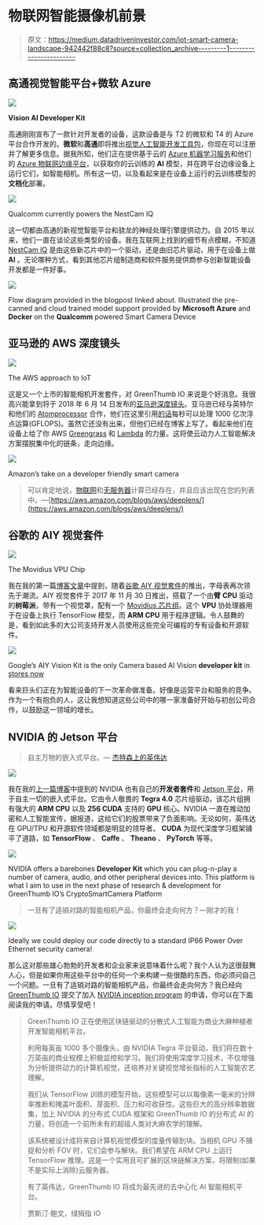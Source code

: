 # 物联网智能摄像机前景

> 原文：<https://medium.datadriveninvestor.com/iot-smart-camera-landscape-942442f88c8?source=collection_archive---------1----------------------->

## 高通视觉智能平台+微软 Azure

![](img/5005e469d2f633821feabdfe76ff1040.png)

**Vision AI Developer Kit**

高通刚刚宣布了一款针对开发者的设备，这款设备是与 T2 的微软和 T4 的 Azure 平台合作开发的。**微软**和**高通**即将推出[视觉人工智能开发工具包](https://www.visionaidevkit.com/)，你现在可以注册并了解更多信息。据我所知，他们正在提供基于云的 [Azure 机器学习服务](https://azure.microsoft.com/en-us/overview/machine-learning/)和他们的 [Azure 物联网边缘平台](https://azure.microsoft.com/en-us/services/iot-edge/)，以获取你的云训练的 **AI** 模型，并在跨平台边缘设备上运行它们，如智能相机。所有这一切，以及看起来是在设备上运行的云训练模型的**文档化**部署。

![](img/c0cf2d6c194862662b44d972df986c0d.png)

Qualcomm currently powers the NestCam IQ

这一切都由高通的新视觉智能平台和骁龙的神经处理引擎提供动力。自 2015 年以来，他们一直在谈论这些类型的设备。我在互联网上找到的细节有点模糊，不知道 [NestCam IQ](https://www.theverge.com/circuitbreaker/2018/4/11/17218686/qualcomm-smart-camera-chips-vision-intelligence-platform) 是由这些新芯片中的一个驱动，还是由旧芯片驱动，用于在设备上做 **AI** 。无论哪种方式，看到其他芯片组制造商和软件服务提供商参与创新智能设备开发都是一件好事。

![](img/26cd1ad13e4a7201ae8bbca4f40283d3.png)

Flow diagram provided in the blogpost linked about. Illustrated the pre-canned and cloud trained model support provided by **Microsoft Azure** and **Docker** on the **Qualcomm** powered Smart Camera Device

## 亚马逊的 AWS 深度镜头

![](img/1ec06ef26f4befbfb3eb66504313141c.png)

The AWS approach to IoT

这是又一个上市的智能相机开发套件，对 GreenThumb IO 来说是个好消息。我很高兴能拿到将于 2018 年 6 月 14 日发布的[亚马逊深度镜头](https://aws.amazon.com/deeplens/)。亚马逊已经与英特尔和他们的 [Atomprocessor](https://www.intel.com/content/www/us/en/products/processors/atom/e-series.html) 合作，他们在这里引用[的话](https://docs.aws.amazon.com/deeplens/latest/dg/what-is-deeplens.html)每秒可以处理 1000 亿次浮点运算(GFLOPS)。虽然它还没有出来，但他们已经在博客上写了。看起来他们在设备上给了你 AWS [Greengrass](https://aws.amazon.com/greengrass/) 和 [Lambda](https://aws.amazon.com/lambda/) 的力量。这将使云动力人工智能解决方案摆脱集中化的链条，走向边缘。

![](img/afcf790696ff9097c9761a39130deb44.png)

Amazon’s take on a developer friendly smart camera

> 可以肯定地说，[物联网](https://aws.amazon.com/iot/)和[无服务器](https://aws.amazon.com/serverless/)计算已经存在，并且应该出现在您的列表中。—[https://aws.amazon.com/blogs/aws/deeplens/](https://aws.amazon.com/blogs/aws/deeplens/)

## 谷歌的 AIY 视觉套件

![](img/61a3f74cd934302958f729e661ba8632.png)

The Movidius VPU Chip

我在我的第一篇[博客文章](https://medium.com/p/c878a8416cb5?source=linkShare-5e886beaba05-1526523881)中提到，随着[谷歌 AIY 视觉套件](https://aiyprojects.withgoogle.com/vision)的推出，字母表再次领先于潮流。AIY 视觉套件于 2017 年 11 月 30 日推出，搭载了一个由**臂** **CPU** 驱动的**树莓派**，带有一个视觉罩，配有一个 [Movidius 芯片组](https://www.movidius.com/news/google-launches-aiy-vision-kit-featuring-intel-movidius-vpu)。这个 **VPU** 协处理器用于在设备上执行 TensorFlow 模型，而 **ARM CPU** 用于程序逻辑。令人鼓舞的是，看到如此多的大公司支持开发人员使用这些完全可编程的专有设备和开源软件。

![](img/4aca6eb8f06b7528f0437f26f5163449.png)

Google’s AIY Vision Kit is the only Camera based AI Vision **developer kit** in [stores now](https://www.target.com/p/-/A-53417081)

看来巨头们正在为智能设备的下一次革命做准备。好像是运营平台和服务的竞争。作为一个有抱负的人，这让我想知道这些公司中的哪一家准备好开始与初创公司合作，以鼓励这一领域的增长。

## NVIDIA 的 Jetson 平台

> 自主万物的嵌入式平台。— [杰特森上的英伟达](https://www.nvidia.com/en-us/autonomous-machines/embedded-systems-dev-kits-modules/)

![](img/595ccff464cf45366a61f1aaac23224e.png)

我在我的[上一篇博客](https://medium.com/p/3a512c75acf2?source=linkShare-5e886beaba05-1526524168)中提到的 NVIDIA 也有自己的**开发者套件**和 [Jetson 平台](https://www.nvidia.com/en-us/autonomous-machines/embedded-systems-dev-kits-modules/)，用于自主一切的嵌入式平台。它由令人敬畏的 **Tegra 4.0** 芯片组驱动，该芯片组拥有强大的 **ARM CPU** 以及 **256 CUDA** 支持的 **GPU** 核心。NVIDIA 一直在推动加密和人工智能宣传，据报道，这给它们的股票带来了负面影响。无论如何，英伟达在 GPU/TPU 和开源软件领域都是明显的领导者。 **CUDA** 为现代深度学习框架铺平了道路，如 **TensorFlow** 、 **Caffe** 、 **Theano** 、 **PyTorch** 等等。

![](img/a1931bd6008710efc585ccd0c2effc7a.png)

NVIDIA offers a barebones **Developer Kit** which you can plug-n-play a number of camera, audio, and other peripheral devices into. This platform is what I aim to use in the next phase of research & development for GreenThumb IO’s CryptoSmartCamera Platform

> 一旦有了适销对路的智能相机产品，你最终会走向何方？—刚才的我！

![](img/d48e4cb12673e17018f1d135a7a5070a.png)

Ideally we could deploy our code directly to a standard IP66 Power Over Ethernet security camera!

那么这对那些雄心勃勃的开发者和企业家来说意味着什么呢？我个人认为这很鼓舞人心，但是如果你用这些平台中的任何一个来构建一些很酷的东西，你必须问自己一个问题。一旦有了适销对路的智能相机产品，你最终会走向何方？我已经向 [GreenThumb IO](https://greenthumb.io) 提交了加入 [NVIDIA inception program](https://www.nvidia.com/en-us/deep-learning-ai/startups/) 的申请，你可以在下面阅读我的申请。尽情享受吧！

> GreenThumb IO 正在使用区块链驱动的分散式人工智能为商业大麻种植者开发智能相机平台。
> 
> 利用每英亩 1000 多个摄像头，由 NVIDIA Tegra 平台驱动，我们将在数十万英亩的商业规模上积极监控和学习。我们将使用深度学习技术，不仅增强为分析提供动力的计算机视觉，还培养对关键视觉增长指标的人工智能农艺理解。
> 
> 我们从 TensorFlow 训练的模型开始，这些模型可以以每像素一毫米的分辨率推断和掩盖叶面积、芽面积、压力和可收获性。这些巨大的高分辨率数据集，加上 NVIDIA 的分布式 CUDA 框架和 GreenThumb IO 的分布式 AI 的力量，将创造一个前所未有的超级人类对大麻农学的理解。
> 
> 该系统被设计成将来自计算机视觉模型的度量传输到块。当相机 GPU 不捕捉和分析 FOV 时，它们会参与解块。我们希望在 ARM CPU 上运行 TensorFlow 推理。这是一个实用且可扩展的区块链解决方案，将限制(如果不是实际上消除)云服务器。
> 
> 有了英伟达，GreenThumb IO 将成为最先进的去中心化 AI 智能相机平台。
> 
> 贾斯汀·鲍文，绿拇指 IO